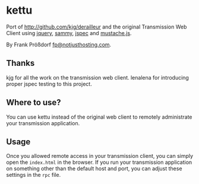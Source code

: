 # kettu

Port of http://github.com/kjg/derailleur and the original Transmission Web Client
using [jquery](http://jquery.com), [sammy](http://github.com/quirkey/sammy), [jspec](http://github.com/visionmedia/jspec) and [mustache.js](http://github.com/janl/mustache.js).

By Frank Prößdorf <fp@notjusthosting.com>.

## Thanks 
kjg for all the work on the transmission web client.
lenalena for introducing proper jspec testing to this project.

## Where to use?
You can use kettu instead of the original web client to remotely administrate your transmission application.

## Usage
Once you allowed remote access in your transmission client, you can simply open the `index.html` in the browser. If you run your transmission application on something other than the default host and port, you can adjust these settings in the `rpc` file.